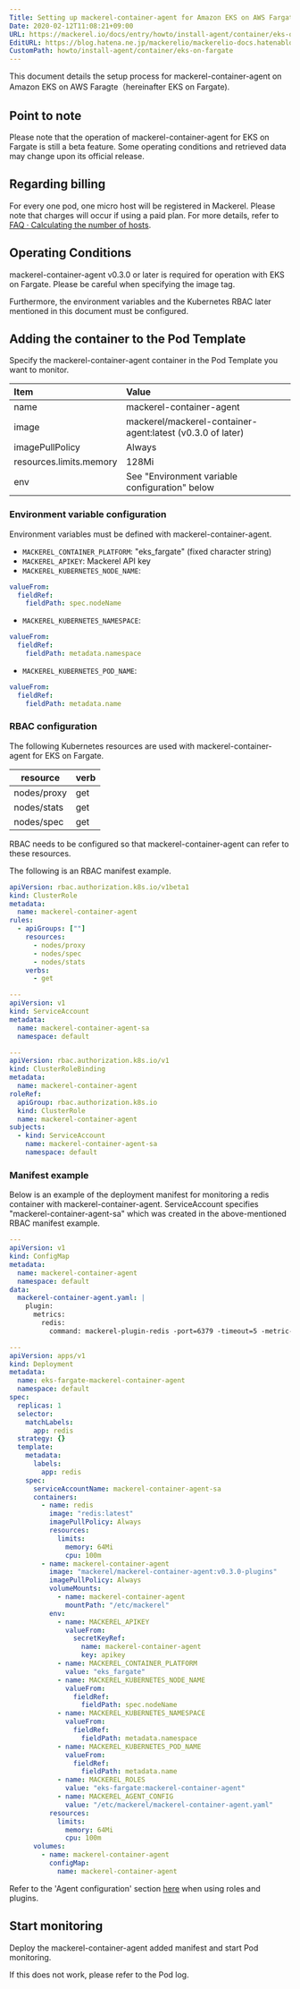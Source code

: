 ```yaml
---
Title: Setting up mackerel-container-agent for Amazon EKS on AWS Fargate (beta version)
Date: 2020-02-12T11:08:21+09:00
URL: https://mackerel.io/docs/entry/howto/install-agent/container/eks-on-fargate
EditURL: https://blog.hatena.ne.jp/mackerelio/mackerelio-docs.hatenablog.mackerel.io/atom/entry/26006613510289856
CustomPath: howto/install-agent/container/eks-on-fargate
---
```


This document details the setup process for mackerel-container-agent on Amazon EKS on AWS Faragte（hereinafter EKS on Fargate).

## Point to note

Please note that the operation of mackerel-container-agent for EKS on Fargate is still a beta feature.
Some operating conditions and retrieved data may change upon its official release.

## Regarding billing

For every one pod, one micro host will be registered in Mackerel.
Please note that charges will occur if using a paid plan.
For more details, refer to [FAQ · Calculating the number of hosts](https://mackerel.io/docs/entry/faq/contracts/calculate-host-number).

## Operating Conditions

mackerel-container-agent v0.3.0 or later is required for operation with EKS on Fargate.
Please be careful when specifying the image tag.

Furthermore, the environment variables and the Kubernetes RBAC later mentioned in this document must be configured.

## Adding the container to the Pod Template

Specify the mackerel-container-agent container in the Pod Template you want to monitor.

| Item                    | Value                                                      |
| :---------------------- | :----------------------------------------------------------|
| name                    | mackerel-container-agent                                   |
| image                   | mackerel/mackerel-container-agent:latest (v0.3.0 of later) |
| imagePullPolicy         | Always                                                     |
| resources.limits.memory | 128Mi                                                      |
| env                     | See "Environment variable configuration" below             |

### Environment variable configuration

Environment variables must be defined with mackerel-container-agent.

- `MACKEREL_CONTAINER_PLATFORM`: "eks_fargate" (fixed character string)
- `MACKEREL_APIKEY`: Mackerel API key
- `MACKEREL_KUBERNETES_NODE_NAME`:

```yaml
valueFrom:
  fieldRef:
    fieldPath: spec.nodeName
```

- `MACKEREL_KUBERNETES_NAMESPACE`:

```yaml
valueFrom:
  fieldRef:
    fieldPath: metadata.namespace
```

- `MACKEREL_KUBERNETES_POD_NAME`:

```yaml
valueFrom:
  fieldRef:
    fieldPath: metadata.name
```

### RBAC configuration

The following Kubernetes resources are used with mackerel-container-agent for EKS on Fargate.

| resource    | verb |
| ----------- | ---- |
| nodes/proxy | get  |
| nodes/stats | get  |
| nodes/spec  | get  |

RBAC needs to be configured so that mackerel-container-agent can refer to these resources.

The following is an RBAC manifest example.

```yaml
apiVersion: rbac.authorization.k8s.io/v1beta1
kind: ClusterRole
metadata:
  name: mackerel-container-agent
rules:
  - apiGroups: [""]
    resources:
      - nodes/proxy
      - nodes/spec
      - nodes/stats
    verbs:
      - get

---
apiVersion: v1
kind: ServiceAccount
metadata:
  name: mackerel-container-agent-sa
  namespace: default

---
apiVersion: rbac.authorization.k8s.io/v1
kind: ClusterRoleBinding
metadata:
  name: mackerel-container-agent
roleRef:
  apiGroup: rbac.authorization.k8s.io
  kind: ClusterRole
  name: mackerel-container-agent
subjects:
  - kind: ServiceAccount
    name: mackerel-container-agent-sa
    namespace: default
```

### Manifest example

Below is an example of the deployment manifest for monitoring a redis container with mackerel-container-agent.
ServiceAccount specifies "mackerel-container-agent-sa" which was created in the above-mentioned RBAC manifest example.

```yaml
---
apiVersion: v1
kind: ConfigMap
metadata:
  name: mackerel-container-agent
  namespace: default
data:
  mackerel-container-agent.yaml: |
    plugin:
      metrics:
        redis:
          command: mackerel-plugin-redis -port=6379 -timeout=5 -metric-key-prefix=redis6379

---
apiVersion: apps/v1
kind: Deployment
metadata:
  name: eks-fargate-mackerel-container-agent
  namespace: default
spec:
  replicas: 1
  selector:
    matchLabels:
      app: redis
  strategy: {}
  template:
    metadata:
      labels:
        app: redis
    spec:
      serviceAccountName: mackerel-container-agent-sa
      containers:
        - name: redis
          image: "redis:latest"
          imagePullPolicy: Always
          resources:
            limits:
              memory: 64Mi
              cpu: 100m
        - name: mackerel-container-agent
          image: "mackerel/mackerel-container-agent:v0.3.0-plugins"
          imagePullPolicy: Always
          volumeMounts:
            - name: mackerel-container-agent
              mountPath: "/etc/mackerel"
          env:
            - name: MACKEREL_APIKEY
              valueFrom:
                secretKeyRef:
                  name: mackerel-container-agent
                  key: apikey
            - name: MACKEREL_CONTAINER_PLATFORM
              value: "eks_fargate"
            - name: MACKEREL_KUBERNETES_NODE_NAME
              valueFrom:
                fieldRef:
                  fieldPath: spec.nodeName
            - name: MACKEREL_KUBERNETES_NAMESPACE
              valueFrom:
                fieldRef:
                  fieldPath: metadata.namespace
            - name: MACKEREL_KUBERNETES_POD_NAME
              valueFrom:
                fieldRef:
                  fieldPath: metadata.name
            - name: MACKEREL_ROLES
              value: "eks-fargate:mackerel-container-agent"
            - name: MACKEREL_AGENT_CONFIG
              value: "/etc/mackerel/mackerel-container-agent.yaml"
          resources:
            limits:
              memory: 64Mi
              cpu: 100m
      volumes:
        - name: mackerel-container-agent
          configMap:
            name: mackerel-container-agent
```

Refer to the 'Agent configuration' section [here](https://mackerel.io/docs/entry/howto/container-agent) when using roles and plugins.

## Start monitoring

Deploy the mackerel-container-agent added manifest and start Pod monitoring.

If this does not work, please refer to the Pod log.
